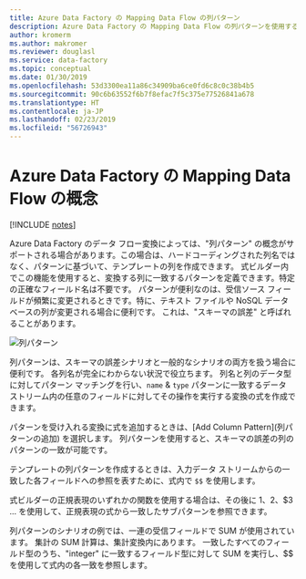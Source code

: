 ```yaml
---
title: Azure Data Factory の Mapping Data Flow の列パターン
description: Azure Data Factory の Mapping Data Flow の列パターンを使用すると、汎用のテンプレート パターンを作成し、基礎となるスキーマ メタデータにかかわらず、データ フロー内のフィールドを変換できます。
author: kromerm
ms.author: makromer
ms.reviewer: douglasl
ms.service: data-factory
ms.topic: conceptual
ms.date: 01/30/2019
ms.openlocfilehash: 53d3300ea11a86c34909ba6ce0fd6c8c0c38b4b5
ms.sourcegitcommit: 90c6b63552f6b7f8efac7f5c375e77526841a678
ms.translationtype: HT
ms.contentlocale: ja-JP
ms.lasthandoff: 02/23/2019
ms.locfileid: "56726943"
---
```

# <a name="azure-data-factory-mapping-data-flow-concepts"></a>Azure Data Factory の Mapping Data Flow の概念

[!INCLUDE [notes](../../includes/data-factory-data-flow-preview.md)]

Azure Data Factory のデータ フロー変換によっては、"列パターン" の概念がサポートされる場合があります。この場合は、ハードコーディングされた列名ではなく、パターンに基づいて、テンプレートの列を作成できます。 式ビルダー内でこの機能を使用すると、変換する列に一致するパターンを定義できます。特定の正確なフィールド名は不要です。 パターンが便利なのは、受信ソース フィールドが頻繁に変更されるときです。特に、テキスト ファイルや NoSQL データベースの列が変更される場合に便利です。 これは、"スキーマの誤差" と呼ばれることがあります。

![列パターン](media/data-flow/columnpattern2.png "列パターン")

列パターンは、スキーマの誤差シナリオと一般的なシナリオの両方を扱う場合に便利です。 各列名が完全にわからない状況で役立ちます。 列名と列のデータ型に対してパターン マッチングを行い、`name`  &  `type` パターンに一致するデータ ストリーム内の任意のフィールドに対してその操作を実行する変換の式を作成できます。

パターンを受け入れる変換に式を追加するときは、[Add Column Pattern]\(列パターンの追加\) を選択します。 列パターンを使用すると、スキーマの誤差の列のパターンの一致が可能です。

テンプレートの列パターンを作成するときは、入力データ ストリームからの一致した各フィールドへの参照を表すために、式内で `$$` を使用します。

式ビルダーの正規表現のいずれかの関数を使用する場合は、その後に $1、$2、$3 ... を使用して、正規表現の式から一致したサブパターンを参照できます。

列パターンのシナリオの例では、一連の受信フィールドで SUM が使用されています。 集計の SUM 計算は、集計変換内にあります。 一致したすべてのフィールド型のうち、"integer" に一致するフィールド型に対して SUM を実行し、$$ を使用して式内の各一致を参照します。
